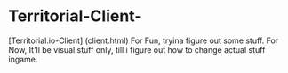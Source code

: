 # Territorial-Client-
[Territorial.io-Client] (client.html)
For Fun, tryina figure out some stuff.
For Now, It'll be visual stuff only, till i figure out how to change actual stuff ingame.
